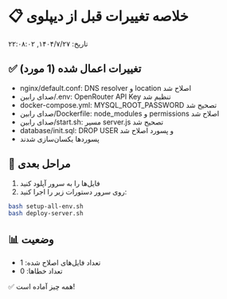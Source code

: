 # 📋 خلاصه تغییرات قبل از دیپلوی

تاریخ: ۱۴۰۴/۷/۲۷, ۲۲:۰۸:۰۲

## ✅ تغییرات اعمال شده (1 مورد)


- nginx/default.conf: DNS resolver و location اصلاح شد
- صدای رابین/.env: OpenRouter API Key تنظیم شد
- docker-compose.yml: MYSQL_ROOT_PASSWORD تصحیح شد
- صدای رابین/Dockerfile: node_modules و permissions اصلاح شد
- صدای رابین/start.sh: مسیر server.js تصحیح شد
- database/init.sql: DROP USER و پسورد اصلاح شد
- پسوردها یکسان‌سازی شدند


## 🚀 مراحل بعدی

1. فایل‌ها را به سرور آپلود کنید
2. روی سرور دستورات زیر را اجرا کنید:

```bash
bash setup-all-env.sh
bash deploy-server.sh
```

## 📊 وضعیت

- تعداد فایل‌های اصلاح شده: 1
- تعداد خطاها: 0

✅ همه چیز آماده است!
